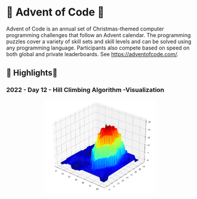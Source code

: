 # 🎄 Advent of Code 🎄

Advent of Code is an annual set of Christmas-themed computer programming challenges that follow an Advent calendar.
The programming puzzles cover a variety of skill sets and skill levels and can be solved using any programming language.
Participants also compete based on speed on both global and private leaderboards.
See https://adventofcode.com/.

## 🌟 Highlights🌟

### 2022 - Day 12 - Hill Climbing Algorithm -Visualization
<p align="center">
<img src="doc/day_12_plot.PNG"  width="60%" height="30%">
</p>
